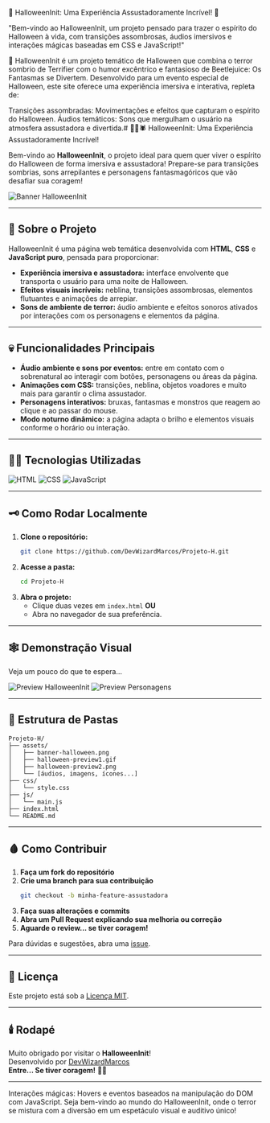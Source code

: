 🎃 HalloweenInit: Uma Experiência Assustadoramente Incrível! 👻

"Bem-vindo ao HalloweenInit, um projeto pensado para trazer o espírito do Halloween à vida,
com transições assombrosas, áudios imersivos e interações mágicas baseadas em CSS e JavaScript!"

👻 HalloweenInit é um projeto temático de Halloween que combina o terror sombrio de Terrifier com o humor excêntrico e fantasioso de Beetlejuice: Os Fantasmas se Divertem. Desenvolvido para um evento especial de Halloween, este site oferece uma experiência imersiva e interativa, repleta de:

Transições assombradas: Movimentações e efeitos que capturam o espírito do Halloween.
Áudios temáticos: Sons que mergulham o usuário na atmosfera assustadora e divertida.# 🎃👻🕷️ HalloweenInit: Uma Experiência Assustadoramente Incrível!

Bem-vindo ao **HalloweenInit**, o projeto ideal para quem quer viver o espírito do Halloween de forma imersiva e assustadora! Prepare-se para transições sombrias, sons arrepilantes e personagens fantasmagóricos que vão desafiar sua coragem!

![Banner HalloweenInit](/assets/banner-halloween.png)

---

## 🦇 Sobre o Projeto

HalloweenInit é uma página web temática desenvolvida com **HTML**, **CSS** e **JavaScript puro**, pensada para proporcionar:

- **Experiência imersiva e assustadora:** interface envolvente que transporta o usuário para uma noite de Halloween.
- **Efeitos visuais incríveis:** neblina, transições assombrosas, elementos flutuantes e animações de arrepiar.
- **Sons de ambiente de terror:** áudio ambiente e efeitos sonoros ativados por interações com os personagens e elementos da página.

---

## 💀 Funcionalidades Principais

- **Áudio ambiente e sons por eventos:** entre em contato com o sobrenatural ao interagir com botões, personagens ou áreas da página.
- **Animações com CSS:** transições, neblina, objetos voadores e muito mais para garantir o clima assustador.
- **Personagens interativos:** bruxas, fantasmas e monstros que reagem ao clique e ao passar do mouse.
- **Modo noturno dinâmico:** a página adapta o brilho e elementos visuais conforme o horário ou interação.

---

## 🧙‍♀️ Tecnologias Utilizadas

![HTML](https://img.shields.io/badge/HTML5-E34F26?logo=html5&logoColor=white)
![CSS](https://img.shields.io/badge/CSS3-1572B6?logo=css3&logoColor=white)
![JavaScript](https://img.shields.io/badge/JavaScript-F7DF1E?logo=javascript&logoColor=black)

---

## 🗝️ Como Rodar Localmente

1. **Clone o repositório:**
   ```bash
   git clone https://github.com/DevWizardMarcos/Projeto-H.git
   ```
2. **Acesse a pasta:**
   ```bash
   cd Projeto-H
   ```
3. **Abra o projeto:**
   - Clique duas vezes em `index.html` **OU**
   - Abra no navegador de sua preferência.

---

## 🕸️ Demonstração Visual

Veja um pouco do que te espera...

![Preview HalloweenInit](/assets/halloween-preview1.gif)
![Preview Personagens](/assets/halloween-preview2.png)

---

## 📁 Estrutura de Pastas

```text
Projeto-H/
├── assets/
│   ├── banner-halloween.png
│   ├── halloween-preview1.gif
│   ├── halloween-preview2.png
│   └── [áudios, imagens, ícones...]
├── css/
│   └── style.css
├── js/
│   └── main.js
├── index.html
└── README.md
```

---

## 🩸 Como Contribuir

1. **Faça um fork do repositório**
2. **Crie uma branch para sua contribuição**
   ```bash
   git checkout -b minha-feature-assustadora
   ```
3. **Faça suas alterações e commits**
4. **Abra um Pull Request explicando sua melhoria ou correção**
5. **Aguarde o review... se tiver coragem!**

Para dúvidas e sugestões, abra uma [issue](https://github.com/DevWizardMarcos/Projeto-H/issues).

---

## 📜 Licença

Este projeto está sob a [Licença MIT](LICENSE).

---

## 🕯️ Rodapé

Muito obrigado por visitar o **HalloweenInit**!  
Desenvolvido por [DevWizardMarcos](https://github.com/DevWizardMarcos)  
**Entre... Se tiver coragem!** 👀🦇

---
Interações mágicas: Hovers e eventos baseados na manipulação do DOM com JavaScript.
Seja bem-vindo ao mundo do HalloweenInit, onde o terror se mistura com a diversão em um espetáculo visual e auditivo único!
